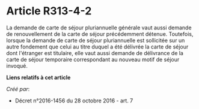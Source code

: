 # Article R313-4-2

La demande de carte de séjour pluriannuelle générale vaut aussi demande de renouvellement de la carte de séjour précédemment
détenue. Toutefois, lorsque la demande de carte de séjour pluriannuelle est sollicitée sur un autre fondement que celui au
titre duquel a été délivrée la carte de séjour dont l'étranger est titulaire, elle vaut aussi demande de délivrance de la
carte de séjour temporaire correspondant au nouveau motif de séjour invoqué.

**Liens relatifs à cet article**

_Créé par_:

  - Décret n°2016-1456 du 28 octobre 2016 - art. 7

